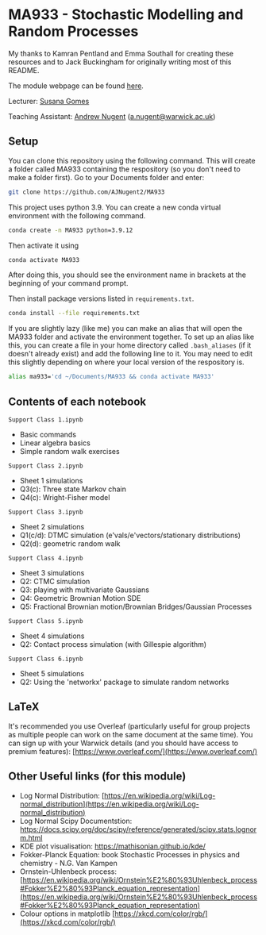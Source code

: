 # MA933 - Stochastic Modelling and Random Processes
My thanks to Kamran Pentland and Emma Southall for creating these resources and to Jack Buckingham for originally writing most of this README. 

The module webpage can be found [here](https://warwick.ac.uk/fac/sci/mathsys/courses/msc/ma933/).

Lecturer: [Susana Gomes](https://warwick.ac.uk/fac/sci/maths/people/staff/gomes/) 

Teaching Assistant: [Andrew Nugent](https://warwick.ac.uk/fac/sci/mathsys/people/students/2021intake/nugent/) (a.nugent@warwick.ac.uk)

## Setup

You can clone this repository using the following command. This will create a folder called MA933 containing the respository (so you don't need to make a folder first). Go to your Documents folder and enter:
```bash
git clone https://github.com/AJNugent2/MA933
```

This project uses python 3.9. You can create a new conda virtual environment with the following command.
```bash
conda create -n MA933 python=3.9.12
```
Then activate it using
```bash
conda activate MA933
```
After doing this, you should see the environment name in brackets at the beginning of your command prompt.

Then install package versions listed in `requirements.txt`.
```bash
conda install --file requirements.txt
```

If you are slightly lazy (like me) you can make an alias that will open the MA933 folder and activate the environment together. To set up an alias like this, you can create a file in your home directory called `.bash_aliases` (if it doesn't already exist) and add the following line to it. You may need to edit this slightly depending on where your local version of the respository is. 
```bash
alias ma933='cd ~/Documents/MA933 && conda activate MA933'
```

## Contents of each notebook

`Support Class 1.ipynb`
* Basic commands
* Linear algebra basics
* Simple random walk exercises 

`Support Class 2.ipynb`
* Sheet 1 simulations
* Q3(c): Three state Markov chain
* Q4(c): Wright-Fisher model

`Support Class 3.ipynb`
* Sheet 2 simulations
* Q1(c/d): DTMC simulation (e'vals/e'vectors/stationary distributions)
* Q2(d): geometric random walk

`Support Class 4.ipynb`
* Sheet 3 simulations
* Q2: CTMC simulation
* Q3: playing with multivariate Gaussians
* Q4: Geometric Brownian Motion SDE
* Q5: Fractional Brownian motion/Brownian Bridges/Gaussian Processes

`Support Class 5.ipynb`
* Sheet 4 simulations
* Q2: Contact process simulation (with Gillespie algorithm)

`Support Class 6.ipynb`
* Sheet 5 simulations
* Q2: Using the 'networkx' package to simulate random networks

## LaTeX
It's recommended you use Overleaf (particularly useful for group projects as multiple people can work on the same document at the same time). You can sign up with your Warwick details (and you should have access to premium features): [https://www.overleaf.com/](https://www.overleaf.com/)

## Other Useful links (for this module)

* Log Normal Distribution: [https://en.wikipedia.org/wiki/Log-normal_distribution](https://en.wikipedia.org/wiki/Log-normal_distribution)
* Log Normal Scipy Documentstion: https://docs.scipy.org/doc/scipy/reference/generated/scipy.stats.lognorm.html
* KDE plot visualisation: https://mathisonian.github.io/kde/
* Fokker-Planck Equation: book Stochastic Processes in physics and chemistry - N.G. Van Kampen
* Ornstein-Uhlenbeck process: [https://en.wikipedia.org/wiki/Ornstein%E2%80%93Uhlenbeck_process#Fokker%E2%80%93Planck_equation_representation](https://en.wikipedia.org/wiki/Ornstein%E2%80%93Uhlenbeck_process#Fokker%E2%80%93Planck_equation_representation)
* Colour options in matplotlib [https://xkcd.com/color/rgb/](https://xkcd.com/color/rgb/)
